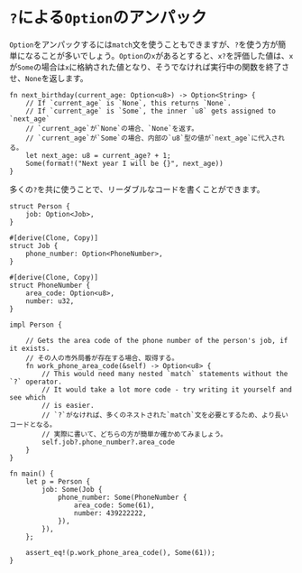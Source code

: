 <!--
# Unpacking options with `?`
-->
# `?`による`Option`のアンパック

<!--
You can unpack `Option`s by using `match` statements, but it's often easier to
use the `?` operator. If `x` is an `Option`, then evaluating `x?` will return
the underlying value if `x` is `Some`, otherwise it will terminate whatever
function is being executed and return `None`.
-->
`Option`をアンパックするには`match`文を使うこともできますが、`?`を使う方が簡単になることが多いでしょう。`Option`の`x`があるとすると、`x?`を評価した値は、`x`が`Some`の場合は`x`に格納された値となり、そうでなければ実行中の関数を終了させ、`None`を返します。


```rust,editable
fn next_birthday(current_age: Option<u8>) -> Option<String> {
	// If `current_age` is `None`, this returns `None`.
	// If `current_age` is `Some`, the inner `u8` gets assigned to `next_age`
    // `current_age`が`None`の場合、`None`を返す。
    // `current_age`が`Some`の場合、内部の`u8`型の値が`next_age`に代入される。
    let next_age: u8 = current_age? + 1;
    Some(format!("Next year I will be {}", next_age))
}
```

<!--
You can chain many `?`s together to make your code much more readable.
-->
多くの`?`を共に使うことで、リーダブルなコードを書くことができます。

```rust,editable
struct Person {
    job: Option<Job>,
}

#[derive(Clone, Copy)]
struct Job {
    phone_number: Option<PhoneNumber>,
}

#[derive(Clone, Copy)]
struct PhoneNumber {
    area_code: Option<u8>,
    number: u32,
}

impl Person {

    // Gets the area code of the phone number of the person's job, if it exists.
    // その人の市外局番が存在する場合、取得する。
    fn work_phone_area_code(&self) -> Option<u8> {
        // This would need many nested `match` statements without the `?` operator.
        // It would take a lot more code - try writing it yourself and see which
        // is easier.
        // `?`がなければ、多くのネストされた`match`文を必要とするため、より長いコードとなる。
        // 実際に書いて、どちらの方が簡単か確かめてみましょう。
        self.job?.phone_number?.area_code
    }
}

fn main() {
    let p = Person {
        job: Some(Job {
            phone_number: Some(PhoneNumber {
                area_code: Some(61),
                number: 439222222,
            }),
        }),
    };

    assert_eq!(p.work_phone_area_code(), Some(61));
}
```
